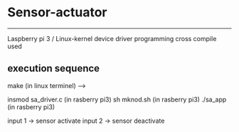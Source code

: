 # Sensor-actuator
---
Laspberry pi 3 / Linux-kernel device driver programming
cross compile used


execution sequence
----
make (in linux terminel)
-->

insmod sa_driver.c (in rasberry pi3)
sh mknod.sh (in rasberry pi3)
./sa_app (in rasberry pi3)

input 1 -> sensor activate
input 2 -> sensor deactivate
